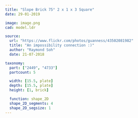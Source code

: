 ```yaml
---
title: "Slope Brick 75° 2 x 1 x 3 Square"
date: 29-01-2019

image: image.png
cad: model.ldr

source:
  url: "https://www.flickr.com/photos/guanness/43502081982"
  title: "An impossibility connection :)"
  author: "Raymond Soh"
  date: 21-07-2018

taxonomy:
  part: ["2449", "4733"]
  partcount: 5

  width: [15.5, plate]
  depth: [15.5, plate]
  height: [1, brick]

  function: shape_2D
  shape_2D_segments: 4
  shape_2D_segsize: 1
---
```

